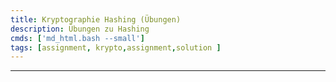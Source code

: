 ```yaml
---
title: Kryptographie Hashing (Übungen)
description: Übungen zu Hashing
cmds: ['md_html.bash --small']
tags: [assignment, krypto,assignment,solution ]
---
```


---

